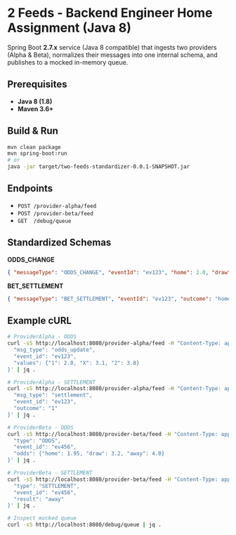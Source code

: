 # 2 Feeds - Backend Engineer Home Assignment (Java 8)

Spring Boot **2.7.x** service (Java 8 compatible) that ingests two providers (Alpha & Beta),
normalizes their messages into one internal schema, and publishes to a mocked in-memory queue.

## Prerequisites
- **Java 8 (1.8)**
- **Maven 3.6+**

## Build & Run
```bash
mvn clean package
mvn spring-boot:run
# or
java -jar target/two-feeds-standardizer-0.0.1-SNAPSHOT.jar
```

## Endpoints
- `POST /provider-alpha/feed`
- `POST /provider-beta/feed`
- `GET  /debug/queue`

## Standardized Schemas
**ODDS_CHANGE**
```json
{ "messageType": "ODDS_CHANGE", "eventId": "ev123", "home": 2.0, "draw": 3.1, "away": 3.8 }
```
**BET_SETTLEMENT**
```json
{ "messageType": "BET_SETTLEMENT", "eventId": "ev123", "outcome": "home" }
```

## Example cURL
```bash
# ProviderAlpha - ODDS
curl -sS http://localhost:8080/provider-alpha/feed -H "Content-Type: application/json" -d '{
  "msg_type": "odds_update",
  "event_id": "ev123",
  "values": {"1": 2.0, "X": 3.1, "2": 3.8}
}' | jq .

# ProviderAlpha - SETTLEMENT
curl -sS http://localhost:8080/provider-alpha/feed -H "Content-Type: application/json" -d '{
  "msg_type": "settlement",
  "event_id": "ev123",
  "outcome": "1"
}' | jq .

# ProviderBeta - ODDS
curl -sS http://localhost:8080/provider-beta/feed -H "Content-Type: application/json" -d '{
  "type": "ODDS",
  "event_id": "ev456",
  "odds": {"home": 1.95, "draw": 3.2, "away": 4.0}
}' | jq .

# ProviderBeta - SETTLEMENT
curl -sS http://localhost:8080/provider-beta/feed -H "Content-Type: application/json" -d '{
  "type": "SETTLEMENT",
  "event_id": "ev456",
  "result": "away"
}' | jq .

# Inspect mocked queue
curl -sS http://localhost:8080/debug/queue | jq .
```
